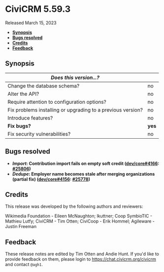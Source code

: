 # CiviCRM 5.59.3

Released March 15, 2023

- **[Synopsis](#synopsis)**
- **[Bugs resolved](#bugs)**
- **[Credits](#credits)**
- **[Feedback](#feedback)**

## <a name="synopsis"></a>Synopsis

| *Does this version...?*                                         |          |
| --------------------------------------------------------------- | -------- |
| Change the database schema?                                     | no       |
| Alter the API?                                                  | no       |
| Require attention to configuration options?                     | no       |
| Fix problems installing or upgrading to a previous version?     | no       |
| Introduce features?                                             | no       |
| **Fix bugs?**                                                   | **yes**  |
| Fix security vulnerabilities?                                   | no       |

## <a name="bugs"></a>Bugs resolved

* **_Import_: Contribution import fails on empty soft credit ([dev/core#4166](https://lab.civicrm.org/dev/core/-/issues/4166): [#25806](https://github.com/civicrm/civicrm-core/pull/25806))**
* **_Dedupe_: Employer name becomes stale after merging organizations (partial fix) ([dev/core#4156](https://lab.civicrm.org/dev/core/-/issues/4156): [#25778](https://github.com/civicrm/civicrm-core/pull/25778))**

## <a name="credits"></a>Credits

This release was developed by the following authors and reviewers:

Wikimedia Foundation - Eileen McNaughton; lkuttner; Coop SymbioTIC - Mathieu Lutfy;
CiviCRM - Tim Otten; CiviCoop - Erik Hommel; Agileware - Justin Freeman

## <a name="feedback"></a>Feedback

These release notes are edited by Tim Otten and Andie Hunt.  If you'd like to
provide feedback on them, please login to https://chat.civicrm.org/civicrm and
contact `@agh1`.
